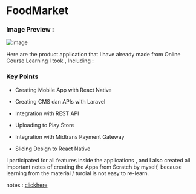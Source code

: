 # FoodMarket

### Image Preview :

![image](https://user-images.githubusercontent.com/37042039/118465090-bf8b8280-b72b-11eb-8e98-a17ad9cd3907.png)

Here are the product application that I have already made from Online Course Learning I took , Including :

### Key Points

- Creating Mobile App with React Native

- Creating CMS dan APIs with Laravel
- Integration with REST API

- Uploading to Play Store

- Integration with Midtrans Payment Gateway

- Slicing Design to React Native



I participated for all features inside the applications , and I also created all important notes of creating the Apps from Scratch by myself, because learning from the material / turoial is not easy to re-learn.

notes : [clickhere](https://github.com/rifansetiawan/FoodMarket/tree/master/notes)
